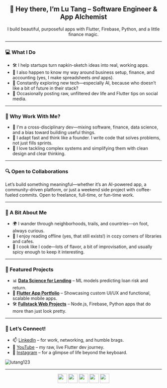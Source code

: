 <h2 align="center">👋 Hey there, I’m Lu Tang – Software Engineer & App Alchemist</h2>

<p align="center">I build beautiful, purposeful apps with Flutter, Firebase, Python, and a little finance magic.</p>

---

### 💻 What I Do

- 🛠️ I help startups turn napkin-sketch ideas into real, working apps.
- 💼 I also happen to know my way around business setup, finance, and accounting (yes, I make spreadsheets *and* apps).
- 🔬 Constantly exploring new tech—especially AI, because who doesn’t like a bit of future in their stack?
- 🎥 Occasionally posting raw, unfiltered dev life and Flutter tips on social media.

---

### 🌟 Why Work With Me?

- 🧠 I'm a cross-disciplinary dev—mixing software, finance, data science, and a bias toward building useful things.
- 🔄 I adapt fast and think like a founder. I write code that solves problems, not just fills sprints.
- 🧩 I love tackling complex systems and simplifying them with clean design and clear thinking.

---

### 🔍 Open to Collaborations

Let’s build something meaningful—whether it’s an AI-powered app, a community-driven platform, or just a weekend side project with coffee-fueled commits. Open to freelance, full-time, or fun-time work.

---

### 🤹 A Bit About Me

- 🌍 I wander through neighborhoods, trails, and countries—on foot, always curious.
- 📖 I enjoy reading offline (yes, that still exists!) in cozy corners of libraries and cafes.
- 🍜 I cook like I code—lots of flavor, a bit of improvisation, and usually spicy enough to keep it interesting.

---

### 📌 Featured Projects

- 📊 **[Data Science for Lending](https://github.com/lutang123/Data-Science-Projects)** – ML models predicting loan risk and return.
- 📱 **[Flutter App Portfolio](https://github.com/lutang123/Flutter-MobileApp-Projects)** – Showcasing custom UI/UX and functional, scalable mobile apps.
- 🛠️ **[Fullstack Web Projects](https://github.com/lutang123/Web-Development-Projects)** – Node.js, Firebase, Python apps that do more than just look pretty.

---

### 🤝 Let’s Connect!

- 📫 [LinkedIn](https://linkedin.com/in/lutang123) – for work, networking, and humble brags.
- 🎥 [YouTube](https://www.youtube.com/channel/UCREeNdRLjKigA5XlQyt0-CA) – my raw, live Flutter dev journey.
- 📸 [Instagram](https://www.instagram.com/like_lulu_like_lulia/) – for a glimpse of life beyond the keyboard.

<p align="left"> <img src="https://komarev.com/ghpvc/?username=lutang123" alt="lutang123" /> </p>

---

<p align="center">
<a href="https://www.youtube.com/channel/UCREeNdRLjKigA5XlQyt0-CA"><img src="https://cdn.jsdelivr.net/npm/simple-icons@3.0.1/icons/youtube.svg" height="30" /></a>
<a href="https://twitter.com/TheFlutterFairy"><img src="https://cdn.jsdelivr.net/npm/simple-icons@3.0.1/icons/twitter.svg" height="30" /></a>
<a href="https://linkedin.com/in/lutang123"><img src="https://cdn.jsdelivr.net/npm/simple-icons@3.0.1/icons/linkedin.svg" height="30" /></a>
<a href="https://www.facebook.com/lu.tang.1422"><img src="https://cdn.jsdelivr.net/npm/simple-icons@3.0.1/icons/facebook.svg" height="30" /></a>
<a href="https://www.instagram.com/like_lulu_like_lulia/"><img src="https://cdn.jsdelivr.net/npm/simple-icons@3.0.1/icons/instagram.svg" height="30" /></a>
</p>
